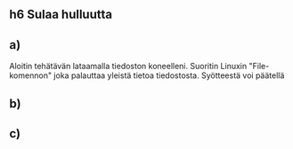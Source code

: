 ## h6 Sulaa hulluutta

## a)

Aloitin tehätävän lataamalla tiedoston koneelleni. Suoritin Linuxin "File-komennon" joka palauttaa yleistä tietoa tiedostosta. Syötteestä voi päätellä

## b)

## c)
